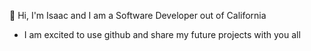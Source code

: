 👋 Hi, I'm Isaac and I am a Software Developer out of California
- I am excited to use github and share my future projects with you all


